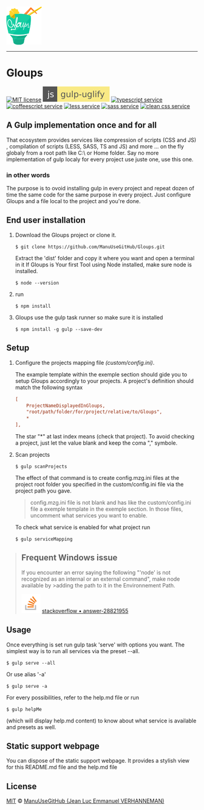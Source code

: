 ![logo][icon]

----------

# Gloups

[![MIT license][license-badge]][license-link] [![uglify service][uglify-badge]][uglify-link] [![typescript service][typescript-badge]][typescript-link] [![coffeescript service][coffee-badge]][coffee-link] [![less service][less-badge]][less-link] [![sass service][sass-badge]][sass-link] [![clean css service][cleanCSS-badge]][cleanCSS-link]

## A Gulp implementation once and for all
That ecosystem provides services like compression of scripts (CSS and JS) , compilation of scripts (LESS, SASS, TS and JS) and more ... on the fly globaly from a root path like C:\ or Home folder. Say no more implementation of gulp localy for every project use juste one, use this one.

### in other words
The purpose is to ovoid installing gulp in every project and repeat dozen of time the same code for the same purpose in every project. Just configure Gloups and a file local to the project and you're done.

## End user installation

1. Download the Gloups project or clone it.
    
    ```
    $ git clone https://github.com/ManuUseGitHub/Gloups.git 
    ```
    
    Extract the 'dist' folder and copy it where you want and open a terminal in it 
    If Gloups is Your first Tool using Node installed, make sure node is installed.
    
    ```
    $ node --version
    ```

2.  run 
    
    ```
    $ npm install
    ```

3.  Gloups use the gulp task runner so make sure it is installed
    
    ```
    $ npm install -g gulp --save-dev
    ```
    

## Setup

1. Configure the projects mapping file *(custom/config.ini)*.  

    The example template within the exemple section should gide you to setup Gloups accordingly to your projects.
    A project's definition should match the following syntax 
    
    ```INI
    [
        ProjectNameDisplayedInGloups,
        "root/path/folder/for/project/relative/to/Gloups",
        *
    ],

    ```

    The star "\*" at last index means (check that project). To avoid checking a project, just let the value blank and keep the coma "," symbole.

2.  Scan projects

        $ gulp scanProjects 

    The effect of that command is to create config.mzg.ini files at the project root folder you specified in the custom/config.ini file via the project path you gave.

    > config.mzg.ini file is not blank and has like the custom/config.ini file a exemple template in the exemple section.
    > In those files, uncomment what services you want to enable.

    To check what service is enabled for what project run
    
    ```
    $ gulp serviceMapping    
    ```

>## Frequent Windows issue
>If you encounter an error saying the following "'node' is not recognized as an internal or an external command", make node available by >adding the path to it in the Environnement Path. 
>    
>[![stackoverflow][stackoverflow-icon]][stackoverflow-link] [stackoverflow &bull; answer-28821955](https://stackoverflow.com/questions/23412938/node-is-not-recognized-as-an-internal-or-an-external-command-operable-program#answer-28821955)

## Usage
Once everything is set run gulp task 'serve' with options you want. The simplest way is to run all services via the preset --all.

    $ gulp serve --all

Or use alias '-a'

    $ gulp serve -a

For every possibilities, refer to the help.md file or run 

    $ gulp helpMe

(which will display help.md content) to know about what service is available and presets as well.

## Static support webpage
You can dispose of the static support webpage. It provides a stylish view for this README.md file and the help.md file

## License
[MIT][license-link] © [ManuUseGitHub (Jean Luc Emmanuel VERHANNEMAN)](https://www.linkedin.com/in/jean-luc-emmanuel-verhanneman-5a9381ab/)

[icon]:images/mzg2.ico

[uglify-badge]: images/js-gulp--uglify-f9ea85.svg
[uglify-link]: https://www.npmjs.com/package/gulp-uglify

[typescript-badge]: https://img.shields.io/badge/ts-gulp--typescript-152740.svg?style=flat-square
[typescript-link]: https://www.npmjs.com/package/gulp-typescript

[coffee-badge]: https://img.shields.io/badge/coffee-gulp--coffee-3e2723.svg?style=flat-square
[coffee-link]: https://www.npmjs.com/package/gulp-coffee

[less-badge]: https://img.shields.io/badge/less-gulp--less-1d365d.svg?style=flat-square
[less-link]: https://www.npmjs.com/package/gulp-less

[sass-badge]: https://img.shields.io/badge/sass-gulp--sass-c6538c.svg?style=flat-square
[sass-link]: https://www.npmjs.com/package/gulp-sass

[cleanCSS-badge]: https://img.shields.io/badge/css-gulp--clean--css-17cfa3.svg?style=flat-square
[cleanCSS-link]: https://www.npmjs.com/package/gulp-clean-css

[license-badge]: http://img.shields.io/badge/license-MIT-blue.svg?style=flat-square
[license-link]: LICENSE

[stackoverflow-icon]: images/so-icon.svg
[stackoverflow-link]: https://stackoverflow.com

